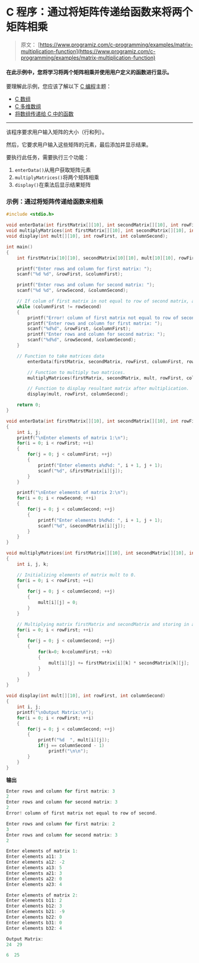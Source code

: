 # C 程序：通过将矩阵传递给函数来将两个矩阵相乘

> 原文： [https://www.programiz.com/c-programming/examples/matrix-multiplication-function](https://www.programiz.com/c-programming/examples/matrix-multiplication-function)

#### 在此示例中，您将学习将两个矩阵相乘并使用用户定义的函数进行显示。

要理解此示例，您应该了解以下 [C 编程](/c-programming "C tutorial")主题：

*   [C 数组](/c-programming/c-arrays)
*   [C 多维数组](/c-programming/c-multi-dimensional-arrays)
*   [将数组传递给 C 中的函数](/c-programming/c-arrays-functions)

* * *

该程序要求用户输入矩阵的大小（行和列）。

然后，它要求用户输入这些矩阵的元素，最后添加并显示结果。

要执行此任务，需要执行三个功能：

1.  `enterData()`从用户获取矩阵元素
2.  `multiplyMatrices()`将两个矩阵相乘
3.  `display()`在乘法后显示结果矩阵

### 示例：通过将矩阵传递给函数来相乘

```c
#include <stdio.h>

void enterData(int firstMatrix[][10], int secondMatrix[][10], int rowFirst, int columnFirst, int rowSecond, int columnSecond);
void multiplyMatrices(int firstMatrix[][10], int secondMatrix[][10], int multResult[][10], int rowFirst, int columnFirst, int rowSecond, int columnSecond);
void display(int mult[][10], int rowFirst, int columnSecond);

int main()
{
	int firstMatrix[10][10], secondMatrix[10][10], mult[10][10], rowFirst, columnFirst, rowSecond, columnSecond, i, j, k;

	printf("Enter rows and column for first matrix: ");
	scanf("%d %d", &rowFirst, &columnFirst);

	printf("Enter rows and column for second matrix: ");
	scanf("%d %d", &rowSecond, &columnSecond);

	// If colum of first matrix in not equal to row of second matrix, asking user to enter the size of matrix again.
	while (columnFirst != rowSecond)
	{
		printf("Error! column of first matrix not equal to row of second.\n");
		printf("Enter rows and column for first matrix: ");
		scanf("%d%d", &rowFirst, &columnFirst);
		printf("Enter rows and column for second matrix: ");
		scanf("%d%d", &rowSecond, &columnSecond);
	}

	// Function to take matrices data
        enterData(firstMatrix, secondMatrix, rowFirst, columnFirst, rowSecond, columnSecond);

        // Function to multiply two matrices.
        multiplyMatrices(firstMatrix, secondMatrix, mult, rowFirst, columnFirst, rowSecond, columnSecond);

        // Function to display resultant matrix after multiplication.
        display(mult, rowFirst, columnSecond);

	return 0;
}

void enterData(int firstMatrix[][10], int secondMatrix[][10], int rowFirst, int columnFirst, int rowSecond, int columnSecond)
{
	int i, j;
	printf("\nEnter elements of matrix 1:\n");
	for(i = 0; i < rowFirst; ++i)
	{
		for(j = 0; j < columnFirst; ++j)
		{
			printf("Enter elements a%d%d: ", i + 1, j + 1);
			scanf("%d", &firstMatrix[i][j]);
		}
	}

	printf("\nEnter elements of matrix 2:\n");
	for(i = 0; i < rowSecond; ++i)
	{
		for(j = 0; j < columnSecond; ++j)
		{
			printf("Enter elements b%d%d: ", i + 1, j + 1);
			scanf("%d", &secondMatrix[i][j]);
		}
	}
}

void multiplyMatrices(int firstMatrix[][10], int secondMatrix[][10], int mult[][10], int rowFirst, int columnFirst, int rowSecond, int columnSecond)
{
	int i, j, k;

	// Initializing elements of matrix mult to 0.
	for(i = 0; i < rowFirst; ++i)
	{
		for(j = 0; j < columnSecond; ++j)
		{
			mult[i][j] = 0;
		}
	}

	// Multiplying matrix firstMatrix and secondMatrix and storing in array mult.
	for(i = 0; i < rowFirst; ++i)
	{
		for(j = 0; j < columnSecond; ++j)
		{
			for(k=0; k<columnFirst; ++k)
			{
				mult[i][j] += firstMatrix[i][k] * secondMatrix[k][j];
			}
		}
	}
}

void display(int mult[][10], int rowFirst, int columnSecond)
{
	int i, j;
	printf("\nOutput Matrix:\n");
	for(i = 0; i < rowFirst; ++i)
	{
		for(j = 0; j < columnSecond; ++j)
		{
			printf("%d  ", mult[i][j]);
			if(j == columnSecond - 1)
				printf("\n\n");
		}
	}
} 
```

**输出**

```c
Enter rows and column for first matrix: 3
2
Enter rows and column for second matrix: 3
2
Error! column of first matrix not equal to row of second.

Enter rows and column for first matrix: 2
3
Enter rows and column for second matrix: 3
2

Enter elements of matrix 1:
Enter elements a11: 3
Enter elements a12: -2
Enter elements a13: 5
Enter elements a21: 3
Enter elements a22: 0
Enter elements a23: 4

Enter elements of matrix 2:
Enter elements b11: 2
Enter elements b12: 3
Enter elements b21: -9
Enter elements b22: 0
Enter elements b31: 0
Enter elements b32: 4

Output Matrix:
24  29

6  25
```